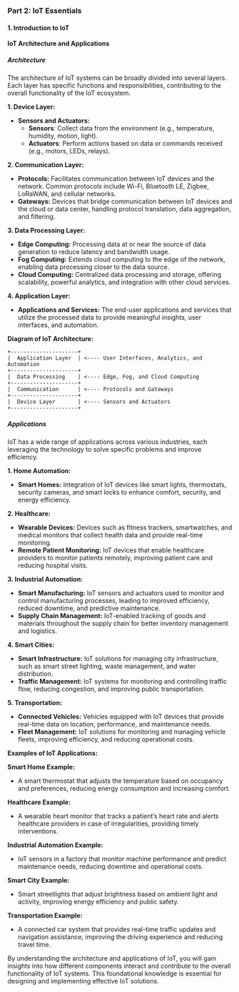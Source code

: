 ### Part 2: IoT Essentials

#### 1. Introduction to IoT

**IoT Architecture and Applications**

##### Architecture

The architecture of IoT systems can be broadly divided into several layers. Each layer has specific functions and responsibilities, contributing to the overall functionality of the IoT ecosystem.

**1. Device Layer:**
- **Sensors and Actuators:** 
  - **Sensors**: Collect data from the environment (e.g., temperature, humidity, motion, light).
  - **Actuators**: Perform actions based on data or commands received (e.g., motors, LEDs, relays).
  
**2. Communication Layer:**
- **Protocols:** Facilitates communication between IoT devices and the network. Common protocols include Wi-Fi, Bluetooth LE, Zigbee, LoRaWAN, and cellular networks.
- **Gateways:** Devices that bridge communication between IoT devices and the cloud or data center, handling protocol translation, data aggregation, and filtering.

**3. Data Processing Layer:**
- **Edge Computing:** Processing data at or near the source of data generation to reduce latency and bandwidth usage.
- **Fog Computing:** Extends cloud computing to the edge of the network, enabling data processing closer to the data source.
- **Cloud Computing:** Centralized data processing and storage, offering scalability, powerful analytics, and integration with other cloud services.

**4. Application Layer:**
- **Applications and Services:** The end-user applications and services that utilize the processed data to provide meaningful insights, user interfaces, and automation.

**Diagram of IoT Architecture:**

```plaintext
+---------------------+
|  Application Layer  | <---- User Interfaces, Analytics, and Automation
+---------------------+
|  Data Processing    | <---- Edge, Fog, and Cloud Computing
+---------------------+
|  Communication      | <---- Protocols and Gateways
+---------------------+
|  Device Layer       | <---- Sensors and Actuators
+---------------------+
```

##### Applications

IoT has a wide range of applications across various industries, each leveraging the technology to solve specific problems and improve efficiency.

**1. Home Automation:**
- **Smart Homes:** Integration of IoT devices like smart lights, thermostats, security cameras, and smart locks to enhance comfort, security, and energy efficiency.

**2. Healthcare:**
- **Wearable Devices:** Devices such as fitness trackers, smartwatches, and medical monitors that collect health data and provide real-time monitoring.
- **Remote Patient Monitoring:** IoT devices that enable healthcare providers to monitor patients remotely, improving patient care and reducing hospital visits.

**3. Industrial Automation:**
- **Smart Manufacturing:** IoT sensors and actuators used to monitor and control manufacturing processes, leading to improved efficiency, reduced downtime, and predictive maintenance.
- **Supply Chain Management:** IoT-enabled tracking of goods and materials throughout the supply chain for better inventory management and logistics.

**4. Smart Cities:**
- **Smart Infrastructure:** IoT solutions for managing city infrastructure, such as smart street lighting, waste management, and water distribution.
- **Traffic Management:** IoT systems for monitoring and controlling traffic flow, reducing congestion, and improving public transportation.

**5. Transportation:**
- **Connected Vehicles:** Vehicles equipped with IoT devices that provide real-time data on location, performance, and maintenance needs.
- **Fleet Management:** IoT solutions for monitoring and managing vehicle fleets, improving efficiency, and reducing operational costs.

**Examples of IoT Applications:**

**Smart Home Example:**
- A smart thermostat that adjusts the temperature based on occupancy and preferences, reducing energy consumption and increasing comfort.

**Healthcare Example:**
- A wearable heart monitor that tracks a patient’s heart rate and alerts healthcare providers in case of irregularities, providing timely interventions.

**Industrial Automation Example:**
- IoT sensors in a factory that monitor machine performance and predict maintenance needs, reducing downtime and operational costs.

**Smart City Example:**
- Smart streetlights that adjust brightness based on ambient light and activity, improving energy efficiency and public safety.

**Transportation Example:**
- A connected car system that provides real-time traffic updates and navigation assistance, improving the driving experience and reducing travel time.

By understanding the architecture and applications of IoT, you will gain insights into how different components interact and contribute to the overall functionality of IoT systems. This foundational knowledge is essential for designing and implementing effective IoT solutions.